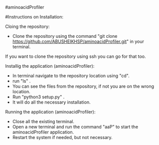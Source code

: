 #aminoacidProfiler

#Instructions on Installation:

Cloing the repository:
- Clone the repository using the command "git clone https://github.com/ABUSHEIKHSP/aminoacidProfiler.git" in your terminal.

If you want to clone the repository using ssh you can go for that too.

Installig the application (aminoacidProfiler):
- In terminal navigate to the repository location using "cd".
- run "ls" .
- You can see the files from the repository, if not you are on the wrong location.
- Run "python3 setup.py" .
- It will do all the necessary installation.

Running the application (aminoacidProfiler):
- Close all the existing terminal.
- Open a new terminal and run the command "aaP" to start the aminoacidProfiler application.
- Restart the system if needed, but not necessary.